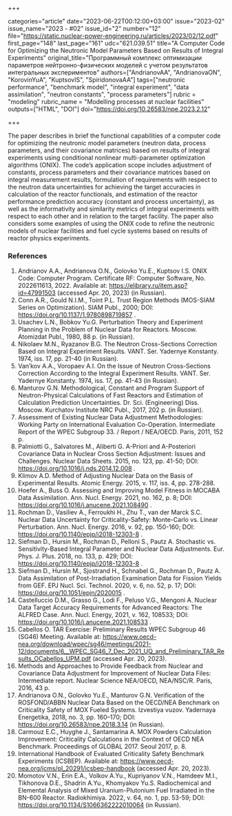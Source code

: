+++

categories="article"
date="2023-06-22T00:12:00+03:00"
issue="2023-02"
issue_name="2023 - #02"
issue_id="2"
number="12"
file="https://static.nuclear-power-engineering.ru/articles/2023/02/12.pdf"
first_page="148"
last_page="161"
udc="621.039.51"
title="A Computer Code for Optimizing the Neutronic Model Parameters Based on Results of Integral Experiments"
original_title="Программный комплекс оптимизации параметров нейтронно-физических моделей с учетом результатов интегральных экспериментов"
authors=["AndrianovAA", "AndrianovaON", "KorovinYuA", "KuptsovIS", "SpiridonovaAA"]
tags=["neutronic performance", "benchmark model", "integral experiment", "data assimilation", "neutron constants", "process parameters"]
rubric = "modeling"
rubric_name = "Modelling processes at nuclear facilities"
outputs=["HTML", "DOI"]
doi="https://doi.org/10.26583/npe.2023.2.12"

+++

The paper describes in brief the functional capabilities of a computer code for optimizing the neutronic model parameters (neutron data, process parameters, and their covariance matrices) based on results of integral experiments using conditional nonlinear multi-parameter optimization algorithms (ONIX). The code’s application scope includes adjustment of constants, process parameters and their covariance matrices based on integral measurement results, formulation of requirements with respect to the neutron data uncertainties for achieving the target accuracies in calculation of the reactor functionals, and estimation of the reactor performance prediction accuracy (constant and process uncertainty), as well as the informativity and similarity metrics of integral experiments with respect to each other and in relation to the target facility. The paper also considers some examples of using the ONIX code to refine the neutronic models of nuclear facilities and fuel cycle systems based on results of reactor physics experiments.

### References

1. Andrianov A.A., Andrianova O.N., Golovko Yu.E., Kuptsov I.S. ONIX Code: Computer Program. Certificate RF: Computer Software, No. 2022611613, 2022. Available at: https://elibrary.ru/item.asp?id=47991503 (accessed Apr. 20, 2023) (in Russian).
2. Conn A.R., Gould N.I.M., Toint P.L. Trust Region Methods (MOS-SIAM Series on Optimization). SIAM Publ., 2000; DOI: https://doi.org/10.1137/1.9780898719857 .
3. Usachev L.N., Bobkov Yu.G. Perturbation Theory and Experiment Planning in the Problem of Nuclear Data for Reactors. Moscow. Atomizdat Publ., 1980, 88 p. (in Russian).
4. Nikolaev M.N., Ryazanov B.G. The Neutron Cross-Sections Correction Based on Integral Experiment Results. VANT. Ser. Yadernye Konstanty. 1974, iss. 17, pp. 21-40 (in Russian).
5. Van’kov A.A., Voropaev A.I. On the Issue of Neutron Cross-Sections Correction According to the Integral Experiment Results. VANT. Ser. Yadernye Konstanty. 1974, iss. 17, pp. 41-43 (in Russian).
6. Manturov G.N. Methodological, Constant and Program Support of Neutron-Physical Calculations of Fast Reactors and Estimation of Calculation Prediction Uncertainties. Dr. Sci. (Engineering) Diss. Moscow. Kurchatov Institute NRC Publ., 2017, 202 p. (in Russian).
7. Assessment of Existing Nuclear Data Adjustment Methodologies: Working Party on International Evaluation Co-Operation. Intermediate Report of the WPEC Subgroup 33. / Report / NEA/OECD. Paris, 2011, 152 p.
8. Palmiotti G., Salvatores M., Aliberti G. A-Priori and A-Posteriori Covariance Data in Nuclear Cross Section Adjustment: Issues and Challenges. Nuclear Data Sheets. 2015, no. 123, pp. 41-50; DOI: https://doi.org/10.1016/j.nds.2014.12.008 .
9. Klimov A.D. Method of Adjusting Nuclear Data on the Basis of Experimental Results. Atomic Energy. 2015, v. 117, iss. 4, pp. 278-288.
10. Hoefer A., Buss O. Assessing and Improving Model Fitness in MOCABA Data Assimilation. Ann. Nucl. Energy. 2021, no. 162, p. 8; DOI: https://doi.org/10.1016/j.anucene.2021.108490 .
11. Rochman D., Vasiliev A., Ferroukhi H., Zhu T., van der Marck S.C. Nuclear Data Uncertainty for Criticality-Safety: Monte-Carlo vs. Linear Perturbation. Ann. Nucl. Energy. 2016, v. 92, pp. 150-160; DOI: https://doi.org/10.1140/epjp/i2018-12303-8 .
12. Siefman D., Hursin M., Rochman D., Pelloni S., Pautz A. Stochastic vs. Sensitivity-Based Integral Parameter and Nuclear Data Adjustments. Eur. Phys. J. Plus. 2018, no. 133, p. 429; DOI: https://doi.org/10.1140/epjp/i2018-12303-8 .
13. Siefman D., Hursin M., Sjostrand H., Schnabel G., Rochman D., Pautz A. Data Assimilation of Post-Irradiation Examination Data for Fission Yields from GEF. EPJ Nucl. Sci. Technol. 2020, v. 6, no. 52, p. 17; DOI: https://doi.org/10.1051/epjn/2020015 .
14. Castelluccio D.M., Grasso G., Lodi F., Peluso V.G., Mengoni A. Nuclear Data Target Accuracy Requirements for Advanced Reactors: The ALFRED Case. Ann. Nucl. Energy, 2021, v. 162, 108533; DOI: https://doi.org/10.1016/j.anucene.2021.108533 .
15. Cabellos O. TAR Exercise: Preliminary Results WPEC Subgroup 46 (SG46) Meeting. Available at: https://www.oecd-nea.org/download/wpec/sg46/meetings/2021-12/documents/6__WPEC_SG46_7_Dec_2021_UQ_and_Preliminary_TAR_Results_OCabellos_UPM.pdf (accessed Apr. 20, 2023).
16. Methods and Approaches to Provide Feedback from Nuclear and Covariance Data Adjustment for Improvement of Nuclear Data Files: Intermediate report. Nuclear Science NEA/OECD, NEA/NSC/R. Paris, 2016, 43 p.
17. Andrianova O.N., Golovko Yu.E., Manturov G.N. Verification of the ROSFOND/ABBN Nuclear Data Based on the OECD/NEA Benchmark on Criticality Safety of MOX Fueled Systems. Izvestiya vuzov. Yadernaya Energetika, 2018, no. 3, pp. 160–170; DOI: https://doi.org/10.26583/npe.2018.3.14 (in Russian).
18. Carmouz E.C., Huyghe J., Santamarina A. MOX Powders Calculation Improvement: Criticality Calculations in the Context of OECD NEA Benchmark. Proceedings of GLOBAL 2017. Seoul 2017, p. 8.
19. International Handbook of Evaluated Criticality Safety Benchmark Experiments (ICSBEP). Available at: https://www.oecd-nea.org/jcms/pl_20291/icsbep-handbook (accessed Apr. 20, 2023).
20. Momotov V.N., Erin E.A., Volkov A.Yu., Kupriyanov V.N., Hamdeev M.I., Tikhonova D.E., Shadrin A.Yu., Khomyakov Yu.S. Radiochemical and Elemental Analysis of Mixed Uranium-Plutonium Fuel Irradiated in the BN-600 Reactor. Radiokhimiya. 2022, v. 64, no. 1, pp. 53-59; DOI: https://doi.org/10.1134/S1066362222010064 (in Russian).